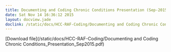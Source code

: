 ```yaml
---
title: Documenting and Coding Chronic Conditions Presentation (Sep-2015)
date: Sat Nov 14 16:36:12 2015
layout: docview.jade
doclink: /static/docs/HCC-RAF-Coding/Documenting and Coding Chronic Conditions_Presentation_Sep2015.pdf
---
```


[Download file](/static/docs/HCC-RAF-Coding/Documenting and Coding Chronic Conditions_Presentation_Sep2015.pdf)
